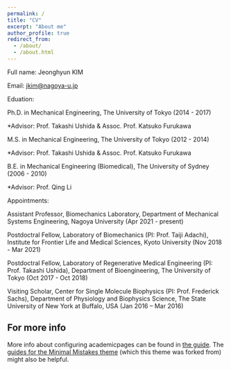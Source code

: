 ```yaml
---
permalink: /
title: "CV"
excerpt: "About me"
author_profile: true
redirect_from: 
  - /about/
  - /about.html
---
```


Full name: Jeonghyun KIM

Email: jkim@nagoya-u.jp

Eduation:

Ph.D. in Mechanical Engineering, The University of Tokyo (2014 - 2017)

*Advisor: Prof. Takashi Ushida & Assoc. Prof. Katsuko Furukawa

M.S. in Mechanical Engineering, The University of Tokyo (2012 - 2014)

*Advisor: Prof. Takashi Ushida & Assoc. Prof. Katsuko Furukawa

B.E. in Mechanical Engineering (Biomedical), The University of Sydney (2006 - 2010)

*Advisor: Prof. Qing Li

Appointments:

Assistant Professor, Biomechanics Laboratory, Department of Mechanical Systems Engineering, Nagoya University (Apr 2021 - present)

Postdoctral Fellow, Laboratory of Biomechanics (PI: Prof. Taiji Adachi), Institute for Frontier Life and Medical Sciences, Kyoto University (Nov 2018 - Mar 2021)

Postdoctral Fellow, Laboratory of Regenerative Medical Engineering (PI: Prof. Takashi Ushida), Department of Bioengineering, The University of Tokyo (Oct 2017 - Oct 2018)

Visiting Scholar, Center for Single Molecule Biophysics (PI: Prof. Frederick Sachs), Department of Physiology and Biophysics Science, The State University of New York at Buffalo, USA (Jan 2016 – Mar 2016)


For more info
------
More info about configuring academicpages can be found in [the guide](https://academicpages.github.io/markdown/). The [guides for the Minimal Mistakes theme](https://mmistakes.github.io/minimal-mistakes/docs/configuration/) (which this theme was forked from) might also be helpful.
